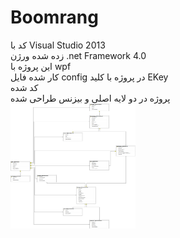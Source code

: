 # Boomrang
 کد با Visual Studio 2013  <br/>زده شده
ورژن .net Framework 4.0<br/>
این پروژه با wpf <br/>کار شده
فایل config در پروژه با کلید EKey <br/>کد شده
<br/>پروژه در دو لایه اصلی و بیزنس طراحی شده
 <br/>
 <img src="./Business/DB/db diagram.png" alt="DB diagram" width=200 height=200 />
